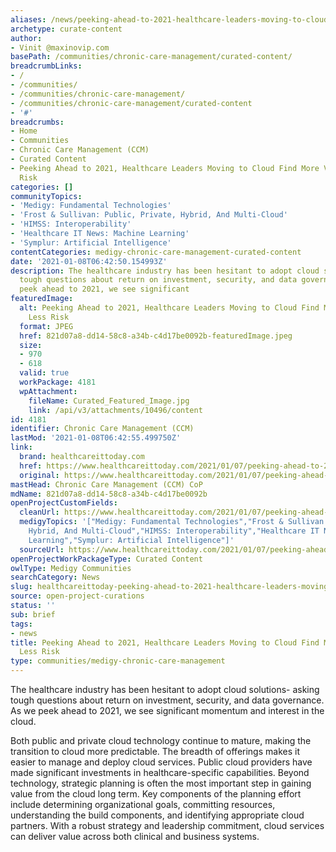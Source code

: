 ```yaml
---
aliases: /news/peeking-ahead-to-2021-healthcare-leaders-moving-to-cloud-find-more-value-and-less-risk
archetype: curate-content
author:
- Vinit @maxinovip.com
basePath: /communities/chronic-care-management/curated-content/
breadcrumbLinks:
- /
- /communities/
- /communities/chronic-care-management/
- /communities/chronic-care-management/curated-content
- '#'
breadcrumbs:
- Home
- Communities
- Chronic Care Management (CCM)
- Curated Content
- Peeking Ahead to 2021, Healthcare Leaders Moving to Cloud Find More Value and Less
  Risk
categories: []
communityTopics:
- 'Medigy: Fundamental Technologies'
- 'Frost & Sullivan: Public, Private, Hybrid, And Multi-Cloud'
- 'HIMSS: Interoperability'
- 'Healthcare IT News: Machine Learning'
- 'Symplur: Artificial Intelligence'
contentCategories: medigy-chronic-care-management-curated-content
date: '2021-01-08T06:42:50.154993Z'
description: The healthcare industry has been hesitant to adopt cloud solutions- asking
  tough questions about return on investment, security, and data governance. As we
  peek ahead to 2021, we see significant
featuredImage:
  alt: Peeking Ahead to 2021, Healthcare Leaders Moving to Cloud Find More Value and
    Less Risk
  format: JPEG
  href: 821d07a8-dd14-58c8-a34b-c4d17be0092b-featuredImage.jpeg
  size:
  - 970
  - 618
  valid: true
  workPackage: 4181
  wpAttachment:
    fileName: Curated_Featured_Image.jpg
    link: /api/v3/attachments/10496/content
id: 4181
identifier: Chronic Care Management (CCM)
lastMod: '2021-01-08T06:42:55.499750Z'
link:
  brand: healthcareittoday.com
  href: https://www.healthcareittoday.com/2021/01/07/peeking-ahead-to-2021-healthcare-leaders-moving-to-cloud-find-more-value-and-less-risk/
  original: https://www.healthcareittoday.com/2021/01/07/peeking-ahead-to-2021-healthcare-leaders-moving-to-cloud-find-more-value-and-less-risk/
mastHead: Chronic Care Management (CCM) CoP
mdName: 821d07a8-dd14-58c8-a34b-c4d17be0092b
openProjectCustomFields:
  cleanUrl: https://www.healthcareittoday.com/2021/01/07/peeking-ahead-to-2021-healthcare-leaders-moving-to-cloud-find-more-value-and-less-risk/
  medigyTopics: '["Medigy: Fundamental Technologies","Frost & Sullivan: Public, Private,
    Hybrid, And Multi-Cloud","HIMSS: Interoperability","Healthcare IT News: Machine
    Learning","Symplur: Artificial Intelligence"]'
  sourceUrl: https://www.healthcareittoday.com/2021/01/07/peeking-ahead-to-2021-healthcare-leaders-moving-to-cloud-find-more-value-and-less-risk/
openProjectWorkPackageType: Curated Content
owlType: Medigy Communities
searchCategory: News
slug: healthcareittoday-peeking-ahead-to-2021-healthcare-leaders-moving-to-cloud-find-more-value-and-less-risk
source: open-project-curations
status: ''
sub: brief
tags:
- news
title: Peeking Ahead to 2021, Healthcare Leaders Moving to Cloud Find More Value and
  Less Risk
type: communities/medigy-chronic-care-management
---
```


<p>The healthcare industry has been hesitant to adopt cloud solutions- asking tough questions about return on investment, security, and data governance. As we peek ahead to 2021, we see significant momentum and interest in the cloud.</p><p>Both public and private cloud technology continue to mature, making the transition to cloud more predictable. The breadth of offerings makes it easier to manage and deploy cloud services. Public cloud providers have made significant investments in healthcare-specific capabilities. Beyond technology, strategic planning is often the most important step in gaining value from the cloud long term. Key components of the planning effort include determining organizational goals, committing resources, understanding the build components, and identifying appropriate cloud partners. With a robust strategy and leadership commitment, cloud services can deliver value across both clinical and business systems.</p>